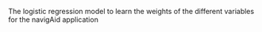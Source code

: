 The logistic regression model to learn the weights of the different variables for the navigAid application
